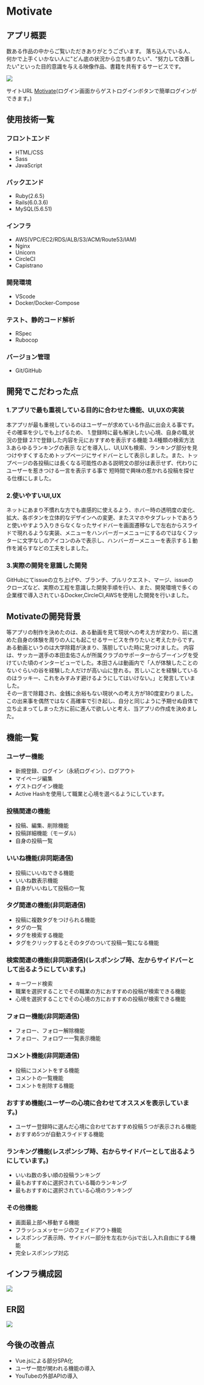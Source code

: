 # Motivate

## アプリ概要

数ある作品の中からご覧いただきありがとうございます。
落ち込んでいる人、何かで上手くいかない人に"どん底の状況から立ち直りたい"、"努力して改善したい"といった目的意識を与える映像作品、書籍を共有するサービスです。

<img src="public/images/app-top.png">

サイトURL <a href="https://motivate-app.com/">Motivate</a>(ログイン画面からゲストログインボタンで簡単ログインができます。)

## 使用技術一覧

### フロントエンド

- HTML/CSS
- Sass
- JavaScript

### バックエンド

- Ruby(2.6.5)
- Rails(6.0.3.6)
- MySQL(5.6.51)

### インフラ

- AWS(VPC/EC2/RDS/ALB/S3/ACM/Route53/IAM)
- Nginx
- Unicorn
- CircleCI
- Capistrano

### 開発環境

- VScode
- Docker/Docker-Compose

### テスト、静的コード解析

- RSpec
- Rubocop

### バージョン管理

- Git/GitHub

## 開発でこだわった点

### 1.アプリで最も重視している目的に合わせた機能、UI,UXの実装
本アプリが最も重視しているのはユーザーが求めている作品に出会える事です。
その確率を少しでも上げるため、
1.登録時に最も解決したい心境、自身の職,状況の登録
2.1で登録した内容を元におすすめを表示する機能
3.4種類の検索方法
3.あらゆるランキングの表示
などを導入し、UI,UXも検索、ランキング部分を見つけやすくするためトップページにサイドバーとして表示しました。また、トップページの各投稿には長くなる可能性のある説明文の部分は表示せず、代わりにユーザーを惹きつける一言を表示する事で
短時間で興味の惹かれる投稿を探せる仕様にしました。

### 2.使いやすいUI,UX
ネットにあまり不慣れな方でも直感的に使えるよう、ホバー時の透明度の変化、拡大、各ボタンを立体的なデザインへの変更、またスマホやタブレットであろうと使いやすよう入りきらなくなったサイドバーを画面遷移なしで左右からスライドで現れるような実装、メニューをハンバーガーメニューにするのではなくフッターに文字なしのアイコンのみで表示し、ハンバーガーメニューを表示する１動作を減らすなどの工夫をしました。

### 3.実際の開発を意識した開発
GitHubにてissueの立ち上げや、ブランチ、プルリクエスト、マージ、issueのクローズなど、実際の工程を意識した開発手順を行い、また、開発環境で多くの企業様で導入されているDocker,CircleCI,AWSを使用した開発を行いました。

## Motivateの開発背景

等アプリの制作を決めたのは、ある動画を見て現状への考え方が変わり、前に進めた自身の体験を周りの人にも起こせるサービスを作りたいと考えたからです。<br>
ある動画というのは大学除籍が決まり、落胆していた時に見つけました。
内容は、サッカー選手の本田圭佑さんが所属クラブのサポーターからブーイングを受けていた頃のインタービューでした。本田さんは動画内で「人が体験したことのないぐらいの谷を経験した人だけが高い山に登れる。苦しいことを経験しているのはラッキー、これをみすみす避けるようにしてはいけない。」と発言していました。<br>
その一言で除籍され、金銭に余裕もない現状への考え方が180度変わりました。<br>
この出来事を偶然ではなく高確率で引き起し、自分と同じように予期せぬ自体で立ち止まってしまった方に前に進んで欲しいと考え、当アプリの作成を決めました。

## 機能一覧

### ユーザー機能
- 新規登録、ログイン（永続ログイン）、ログアウト
- マイページ編集
- ゲストログイン機能
- Active Hashを使用して職業と心境を選べるようにしています。

### 投稿関連の機能
- 投稿、編集、削除機能
- 投稿詳細機能（モーダル)
- 自身の投稿一覧

### いいね機能(非同期通信)
- 投稿にいいねできる機能
- いいね数表示機能
- 自身がいいねして投稿の一覧

### タグ関連の機能(非同期通信)
- 投稿に複数タグをつけられる機能
- タグの一覧
- タグを検索する機能
- タグをクリックするとそのタグのついて投稿一覧になる機能

### 検索関連の機能(非同期通信)(レスポンシブ時、左からサイドバーとして出るようにしています。)
- キーワード検索
- 職業を選択することでその職業の方におすすめの投稿が検索できる機能
- 心境を選択することでその心境の方におすすめの投稿が検索できる機能

### フォロー機能(非同期通信)
- フォロー、フォロー解除機能
- フォロー、フォロワー一覧表示機能

### コメント機能(非同期通信)
- 投稿にコメントをする機能
- コメントの一覧機能
- コメントを削除する機能

### おすすめ機能(ユーザーの心境に合わせてオススメを表示しています。)
- ユーザー登録時に選んだ心境に合わせておすすめ投稿５つが表示される機能
- おすすめ5つが自動スライドする機能

### ランキング機能(レスポンシブ時、右からサイドバーとして出るようにしています。)
- いいね数の多い順の投稿ランキング
- 最もおすすめに選択されている職のランキング
- 最もおすすめに選択されている心境のランキング

### その他機能
- 画面最上部へ移動する機能
- フラッシュメッセージのフェイドアウト機能
- レスポンシブ表示時、サイドバー部分を左右からjsで出し入れ自由にする機能
- 完全レスポンシブ対応

## インフラ構成図

<img src="public/images/infraimg.png">

## ER図

<img src="public/images/motivate_er.png">

## 今後の改善点
- Vue.jsによる部分SPA化
- ユーザー間が関われる機能の導入
- YouTubeの外部APIの導入
